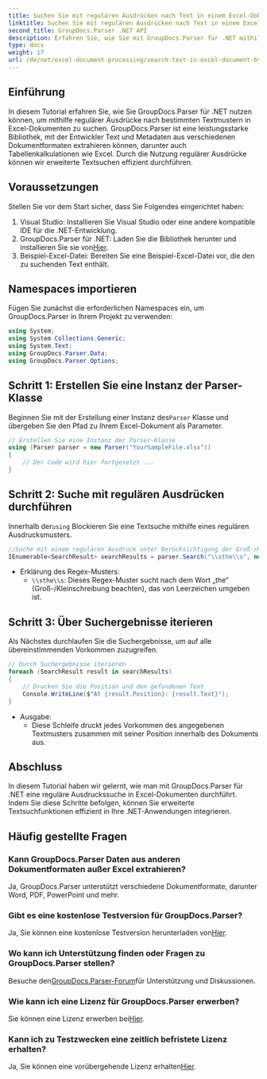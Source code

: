 ```yaml
---
title: Suchen Sie mit regulären Ausdrücken nach Text in einem Excel-Dokument
linktitle: Suchen Sie mit regulären Ausdrücken nach Text in einem Excel-Dokument
second_title: GroupDocs.Parser .NET API
description: Erfahren Sie, wie Sie mit GroupDocs.Parser für .NET mithilfe regulärer Ausdrücke nach Text in Excel-Dokumenten suchen. Führen Sie erweiterte Textsuchen effizient durch.
type: docs
weight: 17
url: /de/net/excel-document-processing/search-text-in-excel-document-by-regular-expression/
---
```

## Einführung
In diesem Tutorial erfahren Sie, wie Sie GroupDocs.Parser für .NET nutzen können, um mithilfe regulärer Ausdrücke nach bestimmten Textmustern in Excel-Dokumenten zu suchen. GroupDocs.Parser ist eine leistungsstarke Bibliothek, mit der Entwickler Text und Metadaten aus verschiedenen Dokumentformaten extrahieren können, darunter auch Tabellenkalkulationen wie Excel. Durch die Nutzung regulärer Ausdrücke können wir erweiterte Textsuchen effizient durchführen.
## Voraussetzungen
Stellen Sie vor dem Start sicher, dass Sie Folgendes eingerichtet haben:
1. Visual Studio: Installieren Sie Visual Studio oder eine andere kompatible IDE für die .NET-Entwicklung.
2.  GroupDocs.Parser für .NET: Laden Sie die Bibliothek herunter und installieren Sie sie von[Hier](https://releases.groupdocs.com/parser/net/).
3. Beispiel-Excel-Datei: Bereiten Sie eine Beispiel-Excel-Datei vor, die den zu suchenden Text enthält.

## Namespaces importieren
Fügen Sie zunächst die erforderlichen Namespaces ein, um GroupDocs.Parser in Ihrem Projekt zu verwenden:
```csharp
using System;
using System.Collections.Generic;
using System.Text;
using GroupDocs.Parser.Data;
using GroupDocs.Parser.Options;
```
## Schritt 1: Erstellen Sie eine Instanz der Parser-Klasse
 Beginnen Sie mit der Erstellung einer Instanz des`Parser` Klasse und übergeben Sie den Pfad zu Ihrem Excel-Dokument als Parameter.
```csharp
// Erstellen Sie eine Instanz der Parser-Klasse
using (Parser parser = new Parser("YourSampleFile.xlsx"))
{
    // Der Code wird hier fortgesetzt ...
}
```
## Schritt 2: Suche mit regulären Ausdrücken durchführen
 Innerhalb der`using` Blockieren Sie eine Textsuche mithilfe eines regulären Ausdrucksmusters.
```csharp
//Suche mit einem regulären Ausdruck unter Berücksichtigung der Groß-/Kleinschreibung
IEnumerable<SearchResult> searchResults = parser.Search("\\sthe\\s", new SearchOptions(true, false, true));
```
- Erklärung des Regex-Musters:
  - `\\sthe\\s`: Dieses Regex-Muster sucht nach dem Wort „the“ (Groß-/Kleinschreibung beachten), das von Leerzeichen umgeben ist.
## Schritt 3: Über Suchergebnisse iterieren
Als Nächstes durchlaufen Sie die Suchergebnisse, um auf alle übereinstimmenden Vorkommen zuzugreifen.
```csharp
// Durch Suchergebnisse iterieren
foreach (SearchResult result in searchResults)
{
    // Drucken Sie die Position und den gefundenen Text
    Console.WriteLine($"At {result.Position}: {result.Text}");
}
```
- Ausgabe:
  - Diese Schleife druckt jedes Vorkommen des angegebenen Textmusters zusammen mit seiner Position innerhalb des Dokuments aus.

## Abschluss
In diesem Tutorial haben wir gelernt, wie man mit GroupDocs.Parser für .NET eine reguläre Ausdruckssuche in Excel-Dokumenten durchführt. Indem Sie diese Schritte befolgen, können Sie erweiterte Textsuchfunktionen effizient in Ihre .NET-Anwendungen integrieren.

## Häufig gestellte Fragen
### Kann GroupDocs.Parser Daten aus anderen Dokumentformaten außer Excel extrahieren?
Ja, GroupDocs.Parser unterstützt verschiedene Dokumentformate, darunter Word, PDF, PowerPoint und mehr.
### Gibt es eine kostenlose Testversion für GroupDocs.Parser?
 Ja, Sie können eine kostenlose Testversion herunterladen von[Hier](https://releases.groupdocs.com/).
### Wo kann ich Unterstützung finden oder Fragen zu GroupDocs.Parser stellen?
 Besuche den[GroupDocs.Parser-Forum](https://forum.groupdocs.com/c/parser/17)für Unterstützung und Diskussionen.
### Wie kann ich eine Lizenz für GroupDocs.Parser erwerben?
 Sie können eine Lizenz erwerben bei[Hier](https://purchase.groupdocs.com/buy).
### Kann ich zu Testzwecken eine zeitlich befristete Lizenz erhalten?
 Ja, Sie können eine vorübergehende Lizenz erhalten[Hier](https://purchase.groupdocs.com/temporary-license/).